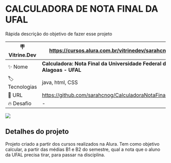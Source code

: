 # CALCULADORA DE NOTA FINAL DA UFAL

Rápida descrição do objetivo de fazer esse projeto

| :placard: Vitrine.Dev | https://cursos.alura.com.br/vitrinedev/sarahcnog  |
| -------------  | --- |
| :sparkles: Nome        | **Calculadora: Nota Final da Universidade Federal de Alagoas - UFAL**
| :label: Tecnologias | java, html, CSS
| :rocket: URL         | https://github.com/sarahcnog/CalculadoraNotaFinalUFAL
| :fire: Desafio     | -

<!-- Inserir imagem com a #vitrinedev ao final do link -->
![](https://i.ibb.co/tQ3JMCg/Projeto-P1-Capa.png#vitrinedev)

## Detalhes do projeto

Projeto criado a partir dos cursos realizados na Alura. Tem como objetivo calcular, a partir das médias B1 e B2 do semestre, qual a nota que o aluno da UFAL precisa tirar, para passar na disciplina.
